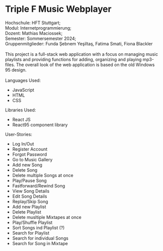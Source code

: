# Triple F Music Webplayer

Hochschule: HFT Stuttgart;<br>
Modul: Internetprogrammierung;<br>
Dozent: Mathias Maciossek;<br>
Semester: Sommersemester 2024;<br>
Gruppenmitglieder: Funda Şebnem Yeşiltaş, Fatima Smati, Fiona Blackler<br>
<br>
This project is a full-stack web application with a focus on managing music playlists and providing functions for adding, organizing and playing mp3-files. The overall look of the web application is based on the old Windows 95 design.<br>
<br>
Languages Used:<br>
- JavaScript
- HTML
- CSS

Libraries Used:<br>
- React JS
- React95 component library

User-Stories:<br>
- Log In/Out
- Register Account
- Forgot Password
- Go to Music Gallery
- Add new Song
- Delete Song
- Delete multiple Songs at once
- Play/Pause Song
- Fastforward/Rewind Song
- View Song Details
- Edit Song Details
- Replay/Skip Song 
- Add new Playlist
- Delete Playlist 
- Delete musltiple Mixtapes at once
- Play/Shuffle Playlist
- Sort Songs ind Playlist (?)
- Search for Playlist
- Search for individual Songs
- Search for Song in Mixtape

